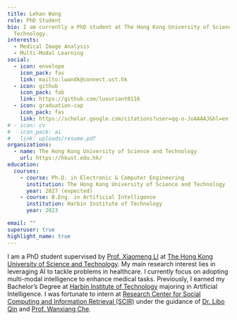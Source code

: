 ```yaml
---
title: Lehan Wang
role: PhD Student
bio: I am currently a PhD student at The Hong Kong University of Science and
  Technology.
interests:
  - Medical Image Analysis
  - Multi-Modal Learning
social:
  - icon: envelope
    icon_pack: fas
    link: mailto:lwandk@connect.ust.hk
  - icon: github
    icon_pack: fab
    link: https://github.com/luxuriant0116
  - icon: graduation-cap
    icon_pack: fas
    link: https://scholar.google.com/citations?user=qq-o-JoAAAAJ&hl=en
# - icon: cv
#   icon_pack: ai
#   link: uploads/resume.pdf
organizations:
  - name: The Hong Kong University of Science and Technology
    url: https://hkust.edu.hk/
education:
  courses:
    - course: Ph.D. in Electronic & Computer Engineering
      institution: The Hong Kong University of Science and Technology
      year: 2027 (expected)
    - course: B.Eng. in Artificial Intelligence
      institution: Harbin Institute of Technology
      year: 2023

email: ""
superuser: true
highlight_name: true
---
```



I am a PhD student supervised by [Prof. Xiaomeng LI](https://xmengli.github.io/) at [The Hong Kong University of Science and Technology](https://hkust.edu.hk/). My main research interest lies in leveraging AI to tackle problems in healthcare. I currently focus on adopting multi-modal intelligence to enhance medical tasks. Previously, I earned my Bachelor’s Degree at [Harbin Institute of Technology](http://www.hit.edu.cn/) majoring in Artificial Intelligence. I was fortunate to intern at [Research Center for Social Computing and Information Retrieval (SCIR)](http://ir.hit.edu.cn/) under the guidance of [Dr. Libo Qin](https://scholar.google.co.jp/citations?user=8lVpK1QAAAAJ&hl) and [Prof. Wanxiang Che](http://ir.hit.edu.cn/~car/).
